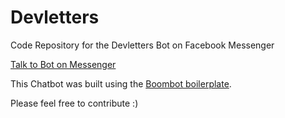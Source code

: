 # Devletters
Code Repository for the Devletters Bot on Facebook Messenger

[Talk to Bot on Messenger](http://m.me/DevLetters-1608358592620863/)

This Chatbot was built using the [Boombot boilerplate](https://github.com/richwednesday/boombot-boilerplate).

Please feel free to contribute :)